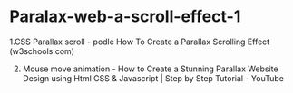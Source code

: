 # Paralax-web-a-scroll-effect-1

1.CSS Parallax scroll - podle How To Create a Parallax Scrolling Effect (w3schools.com) 

2. Mouse move animation - How to Create a Stunning Parallax Website Design using Html CSS &amp; Javascript | Step by Step Tutorial - YouTube
